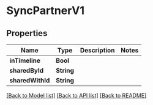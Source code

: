 # SyncPartnerV1

## Properties
Name | Type | Description | Notes
------------ | ------------- | ------------- | -------------
**inTimeline** | **Bool** |  | 
**sharedById** | **String** |  | 
**sharedWithId** | **String** |  | 

[[Back to Model list]](../README.md#documentation-for-models) [[Back to API list]](../README.md#documentation-for-api-endpoints) [[Back to README]](../README.md)


